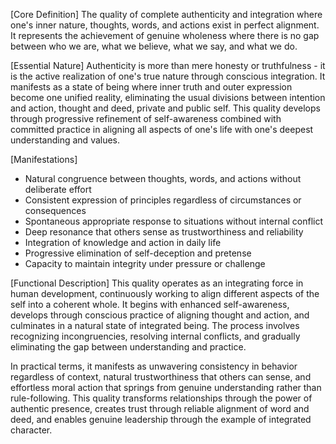 [Core Definition]
The quality of complete authenticity and integration where one's inner nature, thoughts, words, and actions exist in perfect alignment. It represents the achievement of genuine wholeness where there is no gap between who we are, what we believe, what we say, and what we do.

[Essential Nature]
Authenticity is more than mere honesty or truthfulness - it is the active realization of one's true nature through conscious integration. It manifests as a state of being where inner truth and outer expression become one unified reality, eliminating the usual divisions between intention and action, thought and deed, private and public self. This quality develops through progressive refinement of self-awareness combined with committed practice in aligning all aspects of one's life with one's deepest understanding and values.

[Manifestations]
- Natural congruence between thoughts, words, and actions without deliberate effort
- Consistent expression of principles regardless of circumstances or consequences
- Spontaneous appropriate response to situations without internal conflict
- Deep resonance that others sense as trustworthiness and reliability
- Integration of knowledge and action in daily life
- Progressive elimination of self-deception and pretense
- Capacity to maintain integrity under pressure or challenge

[Functional Description]
This quality operates as an integrating force in human development, continuously working to align different aspects of the self into a coherent whole. It begins with enhanced self-awareness, develops through conscious practice of aligning thought and action, and culminates in a natural state of integrated being. The process involves recognizing incongruencies, resolving internal conflicts, and gradually eliminating the gap between understanding and practice.

In practical terms, it manifests as unwavering consistency in behavior regardless of context, natural trustworthiness that others can sense, and effortless moral action that springs from genuine understanding rather than rule-following. This quality transforms relationships through the power of authentic presence, creates trust through reliable alignment of word and deed, and enables genuine leadership through the example of integrated character.
